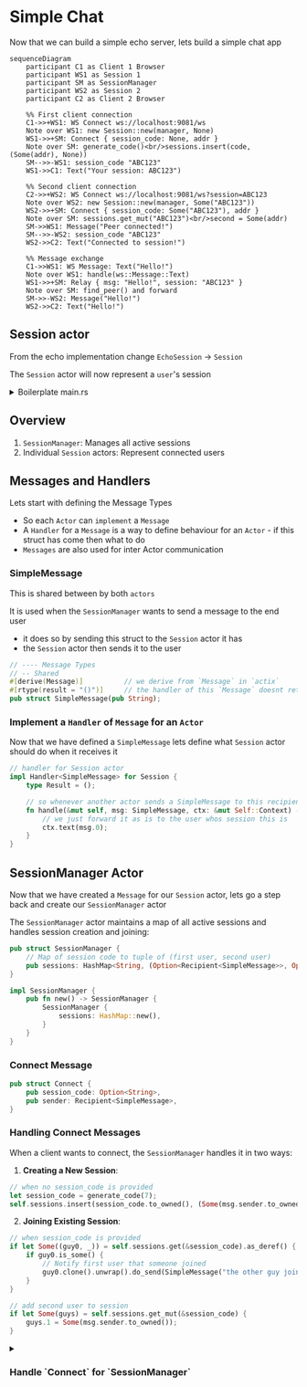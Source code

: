 # Simple Chat

Now that we can build a simple echo server, lets build a simple chat app

```sequence
sequenceDiagram
    participant C1 as Client 1 Browser
    participant WS1 as Session 1
    participant SM as SessionManager
    participant WS2 as Session 2
    participant C2 as Client 2 Browser

    %% First client connection
    C1->>+WS1: WS Connect ws://localhost:9081/ws
    Note over WS1: new Session::new(manager, None)
    WS1->>+SM: Connect { session_code: None, addr }
    Note over SM: generate_code()<br/>sessions.insert(code, (Some(addr), None))
    SM-->>-WS1: session_code "ABC123"
    WS1->>C1: Text("Your session: ABC123")

    %% Second client connection
    C2->>+WS2: WS Connect ws://localhost:9081/ws?session=ABC123
    Note over WS2: new Session::new(manager, Some("ABC123"))
    WS2->>+SM: Connect { session_code: Some("ABC123"), addr }
    Note over SM: sessions.get_mut("ABC123")<br/>second = Some(addr)
    SM->>WS1: Message("Peer connected!")
    SM-->>-WS2: session_code "ABC123"
    WS2->>C2: Text("Connected to session!")

    %% Message exchange
    C1->>WS1: WS Message: Text("Hello!")
    Note over WS1: handle(ws::Message::Text)
    WS1->>+SM: Relay { msg: "Hello!", session: "ABC123" }
    Note over SM: find_peer() and forward
    SM->>-WS2: Message("Hello!")
    WS2->>C2: Text("Hello!")
```

## Session actor

From the echo implementation change `EchoSession` -> `Session`

The `Session` actor will now represent a `user`'s session

<details><summary>Boilerplate main.rs</summary>

```rust
use actix::prelude::*;
use actix_web::{get, web, App, Error, HttpRequest, HttpResponse, HttpServer};
use actix_web_actors::ws::{self, Message, ProtocolError, WebsocketContext};

// TODO manager actor

//  session actor
pub struct Session;

impl Actor for Session {
    type Context = WebsocketContext<Self>;
}

impl actix::StreamHandler<Result<Message, ProtocolError>> for Session {
    fn handle(&mut self, item: Result<Message, ProtocolError>, ctx: &mut Self::Context) {
        let msg = match item {
            Err(_) => {
                ctx.stop();
                return;
            }
            Ok(msg) => msg,
        };

        match msg {
            Message::Text(text) => {
                println!("{:?}", text);
                ctx.text(text);
            }
            Message::Binary(_) => println!("Unexpected binary"),
            Message::Close(reason) => {
                ctx.close(reason);
                ctx.stop();
            }
            Message::Continuation(_) => {
                ctx.stop();
            }
            Message::Nop => (),
            Message::Ping(_) => {}
            Message::Pong(_) => {}
        };
    }
}

#[get("/ws/chat")]
async fn chat_route(req: HttpRequest, stream: web::Payload) -> Result<HttpResponse, Error> {
    let ws_actor = Session {};

    ws::start(ws_actor, &req, stream)
}

#[actix_web::main]
async fn main() -> std::io::Result<()> {
    HttpServer::new(move || App::new().service(chat_route))
        .bind(("127.0.0.1", 9082))?
        .run()
        .await
}
```

</details>

## Overview

1. `SessionManager`: Manages all active sessions
2. Individual `Session` actors: Represent connected users

## Messages and Handlers

Lets start with defining the Message Types

- So each `Actor` can `implement` a `Message`
- A `Handler` for a `Message` is a way to define behaviour for an `Actor` - if this struct has come then what to do
- `Messages` are also used for inter Actor communication

### SimpleMessage

This is shared between by both `actors`

It is used when the `SessionManager` wants to send a message to the end user

- it does so by sending this struct to the `Session` actor it has
- the `Session` actor then sends it to the user

```rust
// ---- Message Types
// -- Shared
#[derive(Message)]          // we derive from `Message` in `actix`
#[rtype(result = "()")]     // the handler of this `Message` doesnt return anything
pub struct SimpleMessage(pub String);
```

### Implement a `Handler` of `Message` for an `Actor`

Now that we have defined a `SimpleMessage` lets define what `Session` actor should do when it receives it

```rs
// handler for Session actor
impl Handler<SimpleMessage> for Session {
    type Result = ();

    // so whenever another actor sends a SimpleMessage to this recipient
    fn handle(&mut self, msg: SimpleMessage, ctx: &mut Self::Context) -> Self::Result {
        // we just forward it as is to the user whos session this is
        ctx.text(msg.0);
    }
}
```

## SessionManager Actor

Now that we have created a `Message` for our `Session` actor, lets go a step back and create our `SessionManager` actor

The `SessionManager` actor maintains a map of all active sessions and handles session creation and joining:

```rust
pub struct SessionManager {
    // Map of session code to tuple of (first user, second user)
    pub sessions: HashMap<String, (Option<Recipient<SimpleMessage>>, Option<Recipient<SimpleMessage>>)>,
}

impl SessionManager {
    pub fn new() -> SessionManager {
        SessionManager {
            sessions: HashMap::new(),
        }
    }
}
```

### Connect Message

```rust
pub struct Connect {
    pub session_code: Option<String>,
    pub sender: Recipient<SimpleMessage>,
}
```

### Handling Connect Messages

When a client wants to connect, the `SessionManager` handles it in two ways:

1. **Creating a New Session**:

```rust
// when no session_code is provided
let session_code = generate_code(7);
self.sessions.insert(session_code.to_owned(), (Some(msg.sender.to_owned()), None));
```

2. **Joining Existing Session**:

```rust
// when session_code is provided
if let Some((guy0, _)) = self.sessions.get(&session_code).as_deref() {
    if guy0.is_some() {
        // Notify first user that someone joined
        guy0.clone().unwrap().do_send(SimpleMessage("the other guy joined".to_string()));
    }
}

// add second user to session
if let Some(guys) = self.sessions.get_mut(&session_code) {
    guys.1 = Some(msg.sender.to_owned());
}
```

<details><summary> <h3> Handle `Connect` for `SessionManager` </h3> </summary>

```
impl Handler<Connect> for SessionManager {
    type Result = String;

    fn handle(&mut self, msg: Connect, _ctx: &mut Self::Context) -> Self::Result {
        let session_code: String;
        // if session code already exists
        if msg.session_code.is_some() {
            session_code = msg.session_code.clone().unwrap();
            println!("{:?}", msg.session_code);

            // inform the other guy that this guy has joined
            // Get a tuple (immutable borrow)
            if let Some((guy0, _)) = self.sessions.get(&session_code).as_deref() {
                if guy0.is_some() {
                    guy0.clone().unwrap().do_send(SimpleMessage("the other guy joined".to_string()));
                }
            }

             // Modify a tuple element (requires mutable access)
            if let Some(guys) = self.sessions.get_mut(&session_code) {
                guys.1 = Some(msg.sender.to_owned());
            }
        }
        // else we create a new session
        else {
            session_code = generate_code(7);

            self.sessions.insert(session_code.to_owned(), (Some(msg.sender.to_owned()), None));
        }

        msg.sender.do_send(SimpleMessage(session_code.to_owned()));

        session_code
    }

}
```

</details>
